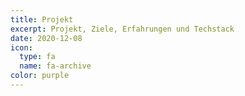 ```yaml
---
title: Projekt
excerpt: Projekt, Ziele, Erfahrungen und Techstack
date: 2020-12-08
icon:
  type: fa
  name: fa-archive
color: purple
---
```

